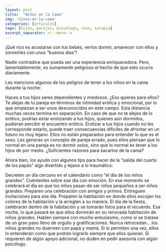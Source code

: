 ```yaml
---
layout: post
title:  "Niños en la Cama"
img: 'ninos-en-la-cama'
categories: [articulos]
tags: [hijos, parejas, psicologo, sexo, terapia]
excerpt_separator: <!--more-->
---
```


¡Qué rico es acostarse con tus bebés, verlos dormir, amanecer con ellos y sonreírles con unos “buenos días”!

Nadie contradice que pueda ser una experiencia enriquecedora. Pero, lamentablemente, es sumamente peligroso el hecho de que esto ocurra diariamente.

Les menciono algunos de los peligros de tener a los niños en la cama durante la noche:

Haces a tus hijos seres dependientes y miedosos. ¿Eso quieres para ellos?
Te alejas de tu pareja en términos de intimidad erótica y emocional, por lo que empiezan a ser unos desconocidos en este campo. Esta distancia muchas veces termina en separación.
En caso de que no te alejes de lo erótico, podrías estar erotizando a tus hijos, quienes aún dormidos, pudieran percibir el encuentro erótico. Erotizar a tus hijos cuando no les corresponde estarlo, puede traer consecuencias difíciles de afrontar en un futuro no muy lejano. Ellos no están preparados para entender lo que es el sexo.
Les generas un concepto de pareja errado, pues ellos piensan que lo normal en una pareja es no dormir solos, sino que lo normal es tener a los hijos de por medio.
¿Suficientes razones para sacarlos de la cama?

Ahora bien, los ayudo con algunos tips para hacer de la “salida del cuarto de los papás” algo divertido y lejano a lo traumático:

Decreten un día cercano en el calendario como “el día de los niños grandes”. Cuéntenles sobre ese día con emoción. En ese momento se celebrará el día en que los niños pasan de ser niños pequeños a ser niños grandes.
Preparen una celebración con amigos y primos. Entreguen invitaciones para ese día.
Preparen la habitación en donde ellos escojan los colores de la habitación y la arreglen a su manera.
El día de la fiesta, celebrarán dentro de la habitación y se tomarán fotos para el recuerdo.
Esa noche, lo que pasará es que ellos dormirán en su renovada habitación de niños grandes.
Hablen siempre con mucho entusiasmo, como si se tratase de un gran paso lleno de orgullo y gratificaciones.
Nunca retrocedan… los niños grandes no duermen con papá y mamá. Si lo permiten una vez, ellos lo entenderán como que podrán lograrlo siempre que ellos quieran.
Si requieren de algún apoyo adicional, no duden en pedir asesoría con algún psicólogo.